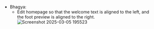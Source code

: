 - Bhagya:
   - Edit homepage so that the welcome text is aligned to the left, and the foot preview is aligned to the right.
![Screenshot 2025-03-05 195523](https://github.com/user-attachments/assets/de6e1230-17e3-4bc5-a7e4-c3fb6ff1d861)
